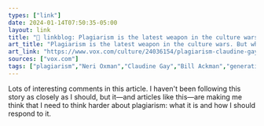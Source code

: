 ```yaml
---
types: ["link"]
date: 2024-01-14T07:50:35-05:00
layout: link
title: "🔗 linkblog: Plagiarism is the latest weapon in the culture wars. But what even is it? - Vox'"
art_title: "Plagiarism is the latest weapon in the culture wars. But what even is it? - Vox"
art_link: "https://www.vox.com/culture/24036154/plagiarism-claudine-gay-neri-oxman-bill-ackman"
sources: ["vox.com"]
tags: ["plagiarism","Neri Oxman","Claudine Gay","Bill Ackman","generative AI"]
---
```

Lots of interesting comments in this article. I haven't been following this story as closely as I should, but it—and articles like this—are making me think that I need to think harder about plagiarism: what it is and how I should respond to it.
